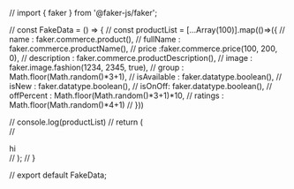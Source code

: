 // import { faker } from '@faker-js/faker';

// const FakeData = () => {
//     const productList = [...Array(100)].map(()=>({
//         name : faker.commerce.product(),
//         fullName : faker.commerce.productName(),
//         price :faker.commerce.price(100, 200, 0),
//         description : faker.commerce.productDescription(), 
//         image : faker.image.fashion(1234, 2345, true),
//         group : Math.floor(Math.random()*3+1),
//         isAvailable : faker.datatype.boolean(),
//         isNew : faker.datatype.boolean(),
//         isOnOff: faker.datatype.boolean(),
//         offPercent : Math.floor(Math.random()*3+1)*10,
//         ratings : Math.floor(Math.random()*4+1)
//     }))

    
//     console.log(productList)
//     return (  
//         <div>hi</div>
//     );
// }
 
// export default FakeData;
